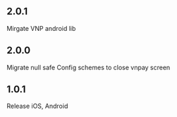 ## 2.0.1
Mirgate VNP android lib

## 2.0.0
Migrate null safe
Config schemes to close vnpay screen

## 1.0.1
Release iOS, Android
